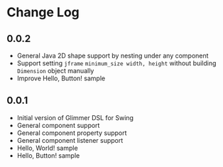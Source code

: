 # Change Log

## 0.0.2

- General Java 2D shape support by nesting under any component
- Support setting `jframe` `minimum_size width, height` without building `Dimension` object manually
- Improve Hello, Button! sample

## 0.0.1

- Initial version of Glimmer DSL for Swing
- General component support
- General component property support
- General component listener support
- Hello, World! sample
- Hello, Button! sample
